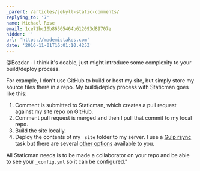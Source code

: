 ```yaml
---
_parent: /articles/jekyll-static-comments/
replying_to: '7'
name: Michael Rose
email: 1ce71bc10b86565464b612093d89707e
hidden: ''
url: 'https://mademistakes.com'
date: '2016-11-01T16:01:10.425Z'
---
```


@Bozdar - I think it's doable, just might introduce some complexity to your build/deploy process.

For example, I don't use GitHub to build or host my site, but simply store my source files there in a repo. My build/deploy process with Staticman goes like this:

1. Comment is submitted to Staticman, which creates a pull request against my site repo on GitHub.
2. Comment pull request is merged and then I pull that commit to my local repo.
3. Build the site locally.
4. Deploy the contents of my `_site` folder to my server. I use a [Gulp rsync](https://www.npmjs.com/package/gulp-rsync) task but there are several [other options](https://jekyllrb.com/docs/deployment-methods/) available to you.

All Staticman needs is to be made a collaborator on your repo and be able to see your `_config.yml` so it can be configured."
